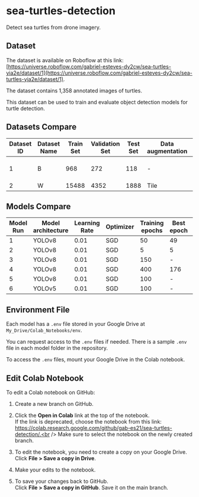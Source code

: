 # sea-turtles-detection
Detect sea turtles from drone imagery.

## Dataset

The dataset is available on Roboflow at this link:
<br /> [https://universe.roboflow.com/gabriel-esteves-dy2cw/sea-turtles-yia2e/dataset/1](https://universe.roboflow.com/gabriel-esteves-dy2cw/sea-turtles-yia2e/dataset/1).

The dataset contains 1,358 annotated images of turtles.

This dataset can be used to train and evaluate object detection models for turtle detection.

## Datasets Compare
| Dataset ID | Dataset Name | Train Set | Validation Set | Test Set | Data augmentation | Version | Link/Project |
|---|---|---|---|---|---|---|---|
|1|B|968|272|118|-|1|[sea-turtles-yia2e](https://universe.roboflow.com/gabriel-esteves-dy2cw/sea-turtles-yia2e)|
|2|W|15488|4352|1888|Tile|1|[seaturtletile](https://universe.roboflow.com/seaturtletile/seaturtletile/model/1)|




## Models Compare
| Model Run | Model architecture | Learning Rate | Optimizer | Training epochs | Best epoch | Precision | Recall | mAP50 | mAP50-95 | Dataset ID | Notes |
| --- | --- | --- | --- | --- | --- | --- | --- | --- | --- | --- | --- |
| 1 | YOLOv8 | 0.01 | SGD | 50 | 49 | 0.748 | 0.764 | 0.809 | 0.449 | 1 | Colab/Drive |
| 2 | YOLOv8 | 0.01 | SGD | 5 | 5 | 0.652 | 0.419 | 0.453 |  0.248 | 2 | Colab/Drive |
| 3 | YOLOv8 | 0.01 | SGD | 150 | - | 0.830 | 0.92 | 0.825 |  - | 1 | train2 |
| 4 | YOLOv8 | 0.01 | SGD | 400 | 176 | 0.824 | 0.92 | 0.823 |  - | 1 | train3 |
| 5 | YOLOv8 | 0.01 | SGD | 100 | - | 0.786 | 0.91 | 0.827 |  - | 2 | train |
| 6 | YOLOv5 | 0.01 | SGD | 100 | - | - | - | - |  - | 1 | train |

## Environment File

Each model has a `.env` file stored in your Google Drive at `My_Drive/Colab_Notebooks/env`.

 You can request access to the `.env` files if needed. There is a sample `.env` file in each model folder in the repository.

To access the `.env` files, mount your Google Drive in the Colab notebook.


## Edit Colab Notebook

To edit a Colab notebook on GitHub:

1. Create a new branch on GitHub.

2. Click the **Open in Colab** link at the top of the notebook. 
<br /> If the link is deprecated, choose the notebook from this link:
<br /> https://colab.research.google.com/github/gab-es21/sea-turtles-detection/.<br /> Make sure to select the notebook on the newly created branch.

3. To edit the notebook, you need to create a copy on your Google Drive.
<br /> Click **File > Save a copy in Drive**.

4. Make your edits to the notebook.

5. To save your changes back to GitHub.
<br /> Click **File > Save a copy in GitHub**.
Save it on the main branch.
